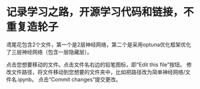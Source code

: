 # 记录学习之路，开源学习代码和链接，不重复造轮子
鸢尾花包含2个文件，第一个是2层神经网络，第二个是采用optuna优化框架优化了三层神经网络（包含一层隐藏层）。



点击您想要移动的文件。点击文件名右边的铅笔图标，即“Edit this file”按钮。
修改文件路径，将文件移动到您想要的文件夹中，比如把路径改为简单神经网络/文件名.ipynb。
点击“Commit changes”提交更改。
